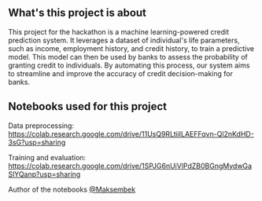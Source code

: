 ## What's this project is about
This project for the hackathon is a machine learning-powered credit prediction system. It leverages a dataset of individual's life parameters, such as income, employment history, and credit history, to train a predictive model. This model can then be used by banks to assess the probability of granting credit to individuals. By automating this process, our system aims to streamline and improve the accuracy of credit decision-making for banks.  

## Notebooks used for this project
Data preprocessing:  
https://colab.research.google.com/drive/11UsQ9RLtiilLAEFFqvn-Ql2nKdHD-3sG?usp=sharing

Training and evaluation:  
https://colab.research.google.com/drive/1SPJG6nUiVlPdZB0BGngMydwGaSlYQanp?usp=sharing

Author of the notebooks [@Maksembek](https://github.com/Maksembek)  
